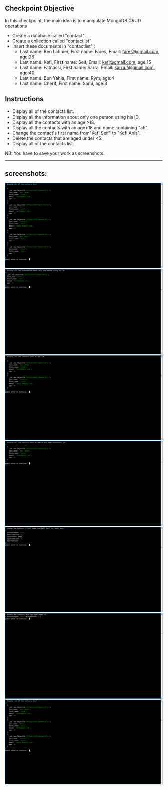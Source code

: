 Checkpoint Objective
---------
In this checkpoint, the main idea is to manipulate MongoDB CRUD operations

- Create a database called "contact"
- Create a collection called "contactlist"
- Insert these documents  in "contactlist" :
  - Last name: Ben Lahmer, First name: Fares, Email: fares@gmail.com, age:26
  - Last name: Kefi, First name: Seif, Email: kefi@gmail.com, age:15
  - Last name: Fatnassi, First name: Sarra, Email: sarra.f@gmail.com, age:40
  - Last name: Ben Yahia, First name: Rym, age:4
  - Last name: Cherif, First name: Sami, age:3

Instructions
----------
- Display all of the contacts list.
- Display all the information about only one person using his ID.
- Display all the contacts with an age >18.
- Display all the contacts with an age>18 and name containing "ah".
- Change the contact's first name from"Kefi Seif" to "Kefi Anis".
- Delete the contacts that are aged under <5.
- Display all of the contacts list.

NB: You have to save your work as screenshots.

--------
screenshots:
-------
![](1.png)
![](2.png)
![](3.png)
![](4.png)
![](5.png)
![](6.png)
![](7.png)